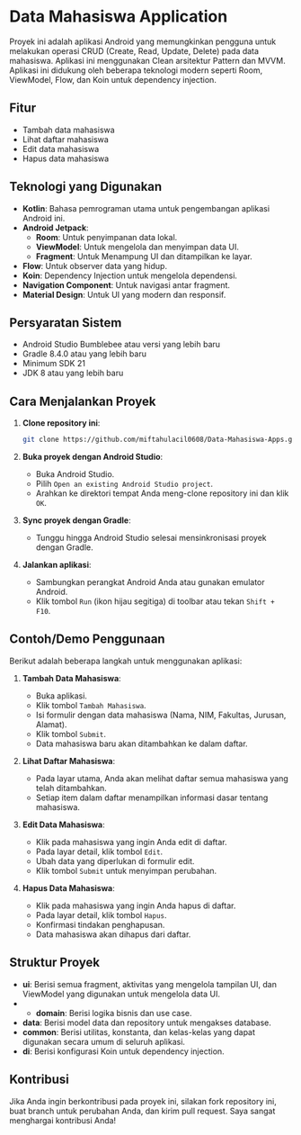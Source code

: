# Data Mahasiswa Application

Proyek ini adalah aplikasi Android yang memungkinkan pengguna untuk melakukan operasi CRUD (Create, Read, Update, Delete) pada data mahasiswa. Aplikasi ini menggunakan Clean arsitektur Pattern dan MVVM. Aplikasi ini didukung oleh beberapa teknologi modern seperti Room, ViewModel, Flow, dan Koin untuk dependency injection.

## Fitur

- Tambah data mahasiswa
- Lihat daftar mahasiswa
- Edit data mahasiswa
- Hapus data mahasiswa

## Teknologi yang Digunakan

- **Kotlin**: Bahasa pemrograman utama untuk pengembangan aplikasi Android ini.
- **Android Jetpack**:
  - **Room**: Untuk penyimpanan data lokal.
  - **ViewModel**: Untuk mengelola dan menyimpan data UI.
  - **Fragment**: Untuk Menampung UI dan ditampilkan ke layar.
- **Flow**: Untuk observer data yang hidup.
- **Koin**: Dependency Injection untuk mengelola dependensi.
- **Navigation Component**: Untuk navigasi antar fragment.
- **Material Design**: Untuk UI yang modern dan responsif.

## Persyaratan Sistem

- Android Studio Bumblebee atau versi yang lebih baru
- Gradle 8.4.0 atau yang lebih baru
- Minimum SDK 21
- JDK 8 atau yang lebih baru

## Cara Menjalankan Proyek

1. **Clone repository ini**:

    ```sh
    git clone https://github.com/miftahulacil0608/Data-Mahasiswa-Apps.git
    ```

2. **Buka proyek dengan Android Studio**:

    - Buka Android Studio.
    - Pilih `Open an existing Android Studio project`.
    - Arahkan ke direktori tempat Anda meng-clone repository ini dan klik `OK`.

3. **Sync proyek dengan Gradle**:

    - Tunggu hingga Android Studio selesai mensinkronisasi proyek dengan Gradle.

4. **Jalankan aplikasi**:

    - Sambungkan perangkat Android Anda atau gunakan emulator Android.
    - Klik tombol `Run` (ikon hijau segitiga) di toolbar atau tekan `Shift + F10`.

## Contoh/Demo Penggunaan

Berikut adalah beberapa langkah untuk menggunakan aplikasi:

1. **Tambah Data Mahasiswa**:

    - Buka aplikasi.
    - Klik tombol `Tambah Mahasiswa`.
    - Isi formulir dengan data mahasiswa (Nama, NIM, Fakultas, Jurusan, Alamat).
    - Klik tombol `Submit`.
    - Data mahasiswa baru akan ditambahkan ke dalam daftar.

2. **Lihat Daftar Mahasiswa**:

    - Pada layar utama, Anda akan melihat daftar semua mahasiswa yang telah ditambahkan.
    - Setiap item dalam daftar menampilkan informasi dasar tentang mahasiswa.

3. **Edit Data Mahasiswa**:

    - Klik pada mahasiswa yang ingin Anda edit di daftar.
    - Pada layar detail, klik tombol `Edit`.
    - Ubah data yang diperlukan di formulir edit.
    - Klik tombol `Submit` untuk menyimpan perubahan.

4. **Hapus Data Mahasiswa**:

    - Klik pada mahasiswa yang ingin Anda hapus di daftar.
    - Pada layar detail, klik tombol `Hapus`.
    - Konfirmasi tindakan penghapusan.
    - Data mahasiswa akan dihapus dari daftar.

## Struktur Proyek

- **ui**: Berisi semua fragment, aktivitas yang mengelola tampilan UI, dan ViewModel yang digunakan untuk mengelola data UI.
- - **domain**: Berisi logika bisnis dan use case.
- **data**: Berisi model data dan repository untuk mengakses database.
- **common**: Berisi utilitas, konstanta, dan kelas-kelas yang dapat digunakan secara umum di seluruh aplikasi.
- **di**: Berisi konfigurasi Koin untuk dependency injection.

## Kontribusi

Jika Anda ingin berkontribusi pada proyek ini, silakan fork repository ini, buat branch untuk perubahan Anda, dan kirim pull request. Saya sangat menghargai kontribusi Anda!
